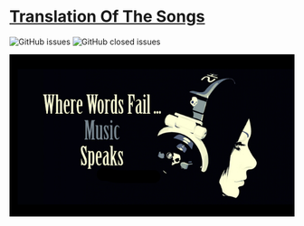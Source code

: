 # [Translation Of The Songs](https://januarythirtyfirst.github.io/TranslateSongs/) 
<p align="left">  
  <img alt="GitHub issues" src="https://img.shields.io/github/issues-raw/januarythirtyfirst/TranslateSongs?style=plastic">
  <img alt="GitHub closed issues" src="https://img.shields.io/github/issues-closed-raw/januarythirtyfirst/TranslateSongs?color=g&style=plastic">
</p>  

![](img/wherewordfail.png)  
